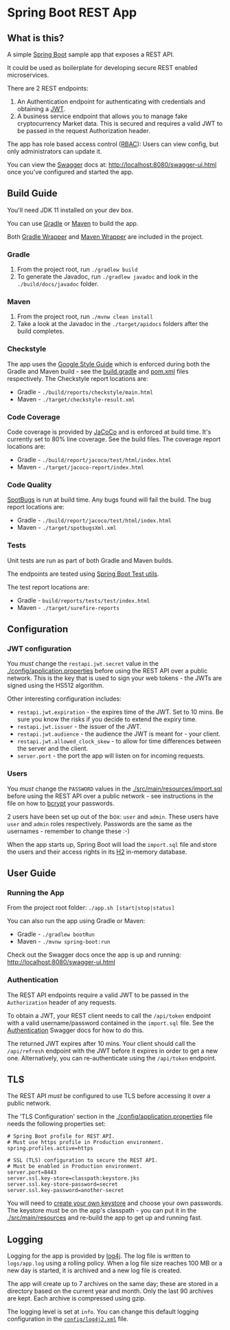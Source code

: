 # Spring Boot REST App

## What is this?

A simple [Spring Boot](http://projects.spring.io/spring-boot/) sample app that exposes a REST API.

It could be used as boilerplate for developing secure REST enabled microservices.

There are 2 REST endpoints:

1. An Authentication endpoint for authenticating with credentials and obtaining a [JWT](https://jwt.io/).
1. A business service endpoint that allows you to manage fake cryptocurrency Market data. This is
secured and requires a valid JWT to be passed in the request Authorization header.

The app has role based access control 
([RBAC](https://en.wikipedia.org/wiki/Role-based_access_control)): Users can view config, 
but only administrators can update it.

You can view the [Swagger](https://swagger.io/tools/swagger-ui/) docs at: 
[http://localhost:8080/swagger-ui.html](http://localhost:8080/swagger-ui.html) once you've configured
and started the app.

## Build Guide
You'll need JDK 11 installed on your dev box.

You can use [Gradle](https://gradle.org/) or [Maven](https://maven.apache.org) to build the app.

Both [Gradle Wrapper](https://docs.gradle.org/current/userguide/gradle_wrapper.html) and 
[Maven Wrapper](https://github.com/takari/maven-wrapper) are included in the project.
   
### Gradle
1. From the project root, run `./gradlew build`
1. To generate the Javadoc, run `./gradlew javadoc` and look in the `./build/docs/javadoc` folder.

### Maven
1. From the project root, run `./mvnw clean install`
1. Take a look at the Javadoc in the `./target/apidocs` folders after the build completes.

### Checkstyle
The app uses the [Google Style Guide](https://google.github.io/styleguide/javaguide.html)
which is enforced during both the Gradle and Maven build - see the [build.gradle](./build.gradle) 
and [pom.xml](./pom.xml) files respectively. The Checkstyle report locations are:

* Gradle - `./build/reports/checkstyle/main.html`
* Maven - `./target/checkstyle-result.xml`

### Code Coverage
Code coverage is provided by [JaCoCo](https://www.eclemma.org/jacoco/) and is enforced at build time.
It's currently set to 80% line coverage. See the build files. The coverage report locations are:

* Gradle - `./build/report/jacoco/test/html/index.html`
* Maven - `./target/jacoco-report/index.html`

### Code Quality
[SpotBugs](https://spotbugs.github.io/) is run at build time. Any bugs found will fail the build. 
The bug report locations are:

* Gradle - `./build/report/jacoco/test/html/index.html`
* Maven - `./target/spotbugsXml.xml`

### Tests
Unit tests are run as part of both Gradle and Maven builds.

The endpoints are tested using 
[Spring Boot Test utils](https://docs.spring.io/spring-boot/docs/2.1.5.RELEASE/reference/html/boot-features-testing.html).

The test report locations are:
* Gradle - `build/reports/tests/test/index.html`
* Maven - `./target/surefire-reports`

## Configuration
 
### JWT configuration
You _must_ change the `restapi.jwt.secret` value in the 
[./config/application.properties](./config/application.properties) before using the REST API over a public network.
This is the key that is used to sign your web tokens - the JWTs are signed using the HS512 algorithm.
  
Other interesting configuration includes:

* `restapi.jwt.expiration` - the expires time of the JWT. Set to 10 mins. Be sure you know the
risks if you decide to extend the expiry time.
* `restapi.jwt.issuer` - the issuer of the JWT.
* `restapi.jwt.audience` - the audience the JWT is meant for - your client.
* `restapi.jwt.allowed_clock_skew` - to allow for time differences between the server and the client.
* `server.port` - the port the app will listen on for incoming requests.

### Users
You _must_ change the `PASSWORD` values in the 
[./src/main/resources/import.sql](./src/main/resources/import.sql)
before using the REST API over a public network - see instructions in the file on how to 
[bcrypt](https://en.wikipedia.org/wiki/Bcrypt) your passwords.

2 users have been set up out of the box: `user` and `admin`. These users have `user` and `admin`
roles respectively. Passwords are the same as the usernames - remember to change these :-)

When the app starts up, Spring Boot will load the `import.sql` file and store the users and their 
access rights in its [H2](https://www.h2database.com/html/main.html) in-memory database.

## User Guide

### Running the App
From the project root folder: `./app.sh [start|stop|status]`

You can also run the app using Gradle or Maven:

* Gradle - `./gradlew bootRun`
* Maven - `./mvnw spring-boot:run`

Check out the Swagger docs once the app is up and running:
[http://localhost:8080/swagger-ui.html](http://localhost:8080/swagger-ui.html)

### Authentication
The REST API endpoints require a valid JWT to be passed in the `Authorization` header of any requests.

To obtain a JWT, your REST client needs to call the `/api/token` endpoint with a valid username/password 
contained in the `import.sql` file. See the 
[Authentication](http://localhost:8080/swagger-ui.html#/Authentication/getTokenUsingPOST) 
Swagger docs for how to do this.

The returned JWT expires after 10 mins. Your client should call the `/api/refresh` endpoint with the
JWT before it expires in order to get a new one. Alternatively, you can re-authenticate using the
`/api/token` endpoint.

## TLS
The REST API _must_ be configured to use TLS before accessing it over a public network.

The 'TLS Configuration' section in the [./config/application.properties](./config/application.properties) 
file needs the following properties set:

``` properties
# Spring Boot profile for REST API.
# Must use https profile in Production environment.
spring.profiles.active=https

# SSL (TLS) configuration to secure the REST API.
# Must be enabled in Production environment.
server.port=8443
server.ssl.key-store=classpath:keystore.jks
server.ssl.key-store-password=secret
server.ssl.key-password=another-secret
```

You will need to 
[create your own keystore](https://docs.oracle.com/cd/E19509-01/820-3503/ggfen/index.html) 
and choose your own passwords. The keystore must be on the app's classpath - you can put it in
the [./src/main/resources](./src/main/resources) and re-build the app to get up and running fast.
 
## Logging
Logging for the app is provided by [log4j](http://logging.apache.org/log4j). 
The log file is written to `logs/app.log` using a rolling policy. When a log file size reaches 
100 MB or a new day is started, it is archived and a new log file is created. 

The app will create up to 7 archives on the same day; these are stored in a directory based on the 
current year and month. Only the last 90 archives are kept. Each archive is compressed using gzip.

The logging level is set at `info`. You can change this default logging configuration in 
the [`config/log4j2.xml`](./config/log4j2.xml) file.
